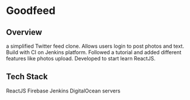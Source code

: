 # Goodfeed

## Overview

a simplified Twitter feed clone. Allows users login to post photos and text. Build with CI on Jenkins platform. Followed a tutorial and added different features like photos upload. Developed to start learn ReactJS.

## Tech Stack
ReactJS
Firebase
Jenkins
DigitalOcean servers

